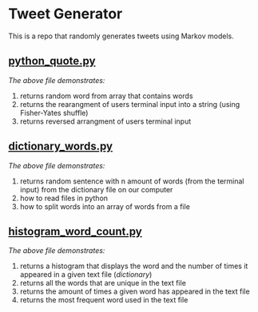 # Tweet Generator

This is a repo that randomly generates tweets using Markov models.

## [python_quote.py](https://github.com/RinniSwift/Tweet-Generator/blob/master/python_quote.py)
*The above file demonstrates:*
1. returns random word from array that contains words
2. returns the rearangment of users terminal input into a string (using Fisher-Yates shuffle)
3. returns reversed arrangment of users terminal input

## [dictionary_words.py](https://github.com/RinniSwift/Tweet-Generator/blob/master/dictionary_words.py)
*The above file demonstrates:*
1. returns random sentence with n amount of words (from the terminal input) from the dictionary file on our computer
2. how to read files in python
3. how to split words into an array of words from a file

## [histogram_word_count.py](https://github.com/RinniSwift/Tweet-Generator/blob/master/histogram_word_count.py)
*The above file demonstrates:*
1. returns a histogram that displays the word and the number of times it appeared in a given text file (*dictionary*)
2. returns all the words that are unique in the text file
3. returns the amount of times a given word has appeared in the text file
4. returns the most frequent word used in the text file